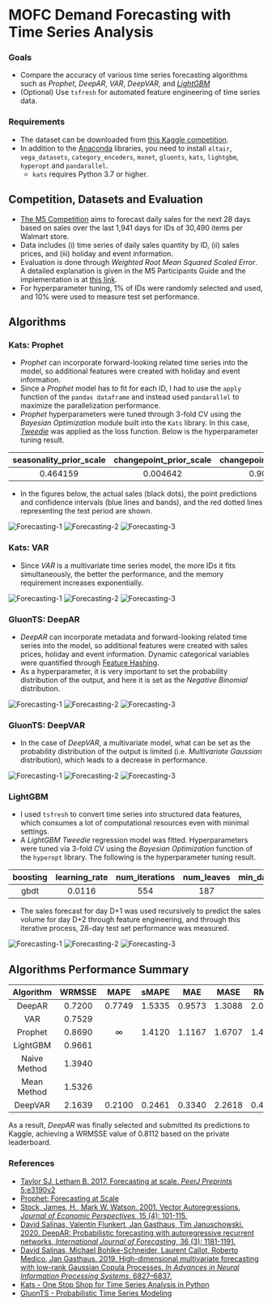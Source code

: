 # MOFC Demand Forecasting with Time Series Analysis 
### Goals
* Compare the accuracy of various time series forecasting algorithms such as *Prophet*, *DeepAR*, *VAR*, *DeepVAR*, and *[LightGBM](https://papers.nips.cc/paper/2017/file/6449f44a102fde848669bdd9eb6b76fa-Paper.pdf)*
* (Optional) Use `tsfresh` for automated feature engineering of time series data.

### Requirements
* The dataset can be downloaded from [this Kaggle competition](https://www.kaggle.com/c/m5-forecasting-accuracy).
* In addition to the [Anaconda](https://www.anaconda.com) libraries, you need to install `altair`, `vega_datasets`, `category_encoders`, `mxnet`, `gluonts`, `kats`, `lightgbm`, `hyperopt` and `pandarallel`.
  * `kats` requires Python 3.7 or higher.

## Competition, Datasets and Evaluation
* [The M5 Competition](https://mofc.unic.ac.cy/m5-competition) aims to forecast daily sales for the next 28 days based on sales over the last 1,941 days for IDs of 30,490 items per Walmart store.
* Data includes (i) time series of daily sales quantity by ID, (ii) sales prices, and (iii) holiday and event information.
* Evaluation is done through *Weighted Root Mean Squared Scaled Error*. A detailed explanation is given in the M5 Participants Guide and the implementation is at [this link](https://www.kaggle.com/c/m5-forecasting-accuracy/discussion/133834).
* For hyperparameter tuning, 1% of IDs were randomly selected and used, and 10% were used to measure test set performance.

## Algorithms
### Kats: Prophet
* *Prophet* can incorporate forward-looking related time series into the model, so additional features were created with holiday and event information.
* Since a *Prophet* model has to fit for each ID, I had to use the `apply` function of the `pandas dataframe` and instead used `pandarallel` to maximize the parallelization performance.
* *Prophet* hyperparameters were tuned through 3-fold CV using the *Bayesian Optimization* module built into the `Kats` library. In this case, *[Tweedie](https://scikit-learn.org/stable/modules/generated/sklearn.metrics.mean_tweedie_deviance.html)* was applied as the loss function. Below is the hyperparameter tuning result.
  
|seasonality_prior_scale|changepoint_prior_scale|changepoint_range|n_changepoints|holidays_prior_scale|yearly_seasonality|weekly_seasonality|daily_seasonality|seasonality_mode|
|:---:|:---:|:---:|:---:|:---:|:---:|:---:|:---:|:---:|
|0.464159|0.004642|0.90|50|0.050|False|True|False|multiplicative|

* In the figures below, the actual sales (black dots), the point predictions and confidence intervals (blue lines and bands), and the red dotted lines representing the test period are shown.
  
![Forecasting-1](./img/prophet-1.svg)
![Forecasting-2](./img/prophet-2.svg)
![Forecasting-3](./img/prophet-3.svg)

### Kats: VAR
* Since *VAR* is a multivariate time series model, the more IDs it fits simultaneously, the better the performance, and the memory requirement increases exponentially.
  
![Forecasting-1](./img/var-1.svg)
![Forecasting-2](./img/var-2.svg)
![Forecasting-3](./img/var-3.svg)

### GluonTS: DeepAR
* *DeepAR* can incorporate metadata and forward-looking related time series into the model, so additional features were created with sales prices, holiday and event information. Dynamic categorical variables were quantified through [Feature Hashing](https://alex.smola.org/papers/2009/Weinbergeretal09.pdf).
* As a hyperparameter, it is very important to set the probability distribution of the output, and here it is set as the *Negative Binomial* distribution.

![Forecasting-1](./img/deepar-1.svg)
![Forecasting-2](./img/deepar-2.svg)
![Forecasting-3](./img/deepar-3.svg)

### GluonTS: DeepVAR
* In the case of *DeepVAR*, a multivariate model, what can be set as the probability distribution of the output is limited (i.e. *Multivariate Gaussian* distribution), which leads to a decrease in performance.
  
![Forecasting-1](./img/deepvar-1.svg)
![Forecasting-2](./img/deepvar-2.svg)
![Forecasting-3](./img/deepvar-3.svg)

### LightGBM
* I used `tsfresh` to convert time series into structured data features, which consumes a lot of computational resources even with minimal settings.
* A *LightGBM* *Tweedie* regression model  was fitted. Hyperparameters were tuned via 3-fold CV using the *Bayesian Optimization* function of the `hyperopt` library. The following is the hyperparameter tuning result.
  
|boosting|learning_rate|num_iterations|num_leaves|min_data_in_leaf|min_sum_hessian_in_leaf|bagging_fraction|bagging_freq|feature_fraction|extra_trees|lambda_l1|lambda_l2|path_smooth|max_bin|
|:---:|:---:|:---:|:---:|:---:|:---:|:---:|:---:|:---:|:---:|:---:|:---:|:---:|:---:|
|gbdt|0.0116|554|187|4|0.0012|0.9241|1|0.5212|True|0.2086|137.1657|39.5719|511|
  
* The sales forecast for day D+1 was used recursively to predict the sales volume for day D+2 through feature engineering, and through this iterative process, 28-day test set performance was measured.

![Forecasting-1](./img/lgb-1.svg)
![Forecasting-2](./img/lgb-2.svg)
![Forecasting-3](./img/lgb-3.svg)

## Algorithms Performance Summary
|Algorithm|WRMSSE|MAPE|sMAPE|MAE|MASE|RMSE|
|:---:|:---:|:---:|:---:|:---:|:---:|:---:|
|DeepAR|0.7200|0.7749|1.5335|0.9573|1.3088|2.0850|
|VAR|0.7529||||||
|Prophet|0.8690|∞|1.4120|1.1167|1.6707|1.4170|
|LightGBM|0.9661||||||
|Naive Method|1.3940||||||
|Mean Method|1.5326||||||
|DeepVAR|2.1639|0.2100|0.2461|0.3340|2.2618|0.4092|

As a result, *DeepAR* was finally selected and submitted its predictions to Kaggle, achieving a WRMSSE value of 0.8112 based on the private leaderboard.

### References
* [Taylor SJ, Letham B. 2017. Forecasting at scale. *PeerJ Preprints* 5:e3190v2](https://peerj.com/preprints/3190.pdf)
* [Prophet: Forecasting at Scale](https://research.fb.com/blog/2017/02/prophet-forecasting-at-scale)
* [Stock, James, H., Mark W. Watson. 2001. Vector Autoregressions. *Journal of Economic Perspectives*, 15 (4): 101-115.](https://www.princeton.edu/~mwatson/papers/Stock_Watson_JEP_2001.pdf)
* [David Salinas, Valentin Flunkert, Jan Gasthaus, Tim Januschowski. 2020. DeepAR: Probabilistic forecasting with autoregressive recurrent networks, *International Journal of Forecasting*, 36 (3): 1181-1191.](https://arxiv.org/pdf/1704.04110.pdf)
* [David Salinas, Michael Bohlke-Schneider, Laurent Callot, Roberto Medico,
Jan Gasthaus. 2019. High-dimensional multivariate forecasting with low-rank Gaussian Copula Processes. *In Advances in Neural Information Processing Systems*. 6827–6837.](https://arxiv.org/pdf/1910.03002.pdf)
* [Kats - One Stop Shop for Time Series Analysis in Python](https://facebookresearch.github.io/Kats/)
* [GluonTS - Probabilistic Time Series Modeling](https://ts.gluon.ai/index.html)
